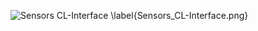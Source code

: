 ![Sensors CL-Interface \label{Sensors_CL-Interface.png}](./generated_images/border_Sensors_CL-Interface.png)

